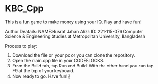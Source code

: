 # KBC_Cpp

This is a fun game to make money using your IQ. Play and have fun!

Author Deatails:
NAME:Nusrat Jahan Aliza
ID: 221-115-076
Computer Science & Engineering
Studies at Metropolitan University, Bangladesh

Process to play:

1. Download the file on your pc or you can clone the repository.
2. Open the main.cpp file in your CODEBLOCKS.
3. From the Build tab, tap Run and Build. With the other hand you can tap F9 at the top of your keyboard.
4. Now ready to go. Have fun!✌️
